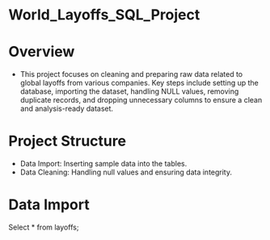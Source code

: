 # World_Layoffs_SQL_Project

# Overview
- This project focuses on cleaning and preparing raw data related to global layoffs from various companies. Key steps include setting up the database, importing the dataset, handling NULL values, removing duplicate records, and dropping unnecessary columns to ensure a clean and analysis-ready dataset.

# Project Structure

- Data Import: Inserting sample data into the tables.
- Data Cleaning: Handling null values and ensuring data integrity.

# Data Import

Select * from layoffs;

